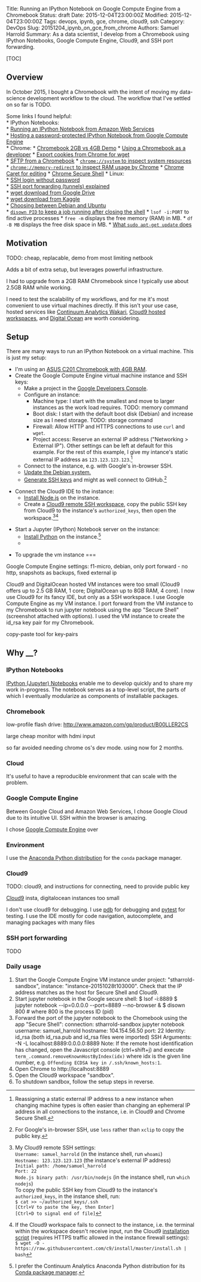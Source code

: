 Title: Running an IPython Notebook on Google Compute Engine from a Chromebook
Status: draft
Date: 2015-12-04T23:00:00Z
Modified: 2015-12-04T23:00:00Z
Tags: devops, ipynb, gce, chrome, cloud9, ssh
Category: DevOps
Slug: 20151204_ipynb_on_gce_from_chrome
Authors: Samuel Harrold
Summary: As a data scientist, I develop from a Chromebook using IPython Notebooks, Google Compute Engine, Cloud9, and SSH port forwarding.

[TOC]

## Overview

In October 2015, I bought a Chromebook with the intent of moving my data-science development workflow to the cloud. The workflow that I've settled on so far is TODO.   

Some links I found helpful:  
    * IPython Notebooks:  
        * [Running an IPython Notebook from Amazon Web Services](https://gist.github.com/iamatypeofwalrus/5183133)  
        * [Hosting a password-protected IPython Notebook from Google Compute Engine](https://gist.github.com/samklr/07bee2868a6ed72a8ec4)  
    * Chrome:
        * [Chromebook 2GB vs 4GB Demo](https://www.youtube.com/watch?v=y1dAnXkednM)
        * [Using a Chromebook as a developer](http://jjg.svbtle.com/)
        * [Export cookies from Chrome for wget](https://chrome.google.com/webstore/detail/cookiestxt/njabckikapfpffapmjgojcnbfjonfjfg)  
        * [SFTP from a Chromebook](https://chrome.google.com/webstore/detail/sftp-file-system/gbheifiifcfekkamhepkeogobihicgmn)
        * [`chrome://system` to inspect system resources](chrome://system)
        * [`chrome://memory-redirect` to inspect RAM usage by Chrome](chrome://memory-redirect)
        * [Chrome Caret for editing](https://chrome.google.com/webstore/detail/caret/fljalecfjciodhpcledpamjachpmelml)
        * [Chrome Secure Shell](https://chrome.google.com/webstore/detail/secure-shell/pnhechapfaindjhompbnflcldabbghjo)
    * Linux:  
        * [SSH login without password](http://www.linuxproblem.org/art_9.html)  
        * [SSH port forwarding (tunnels) explained](http://blog.trackets.com/2014/05/17/ssh-tunnel-local-and-remote-port-forwarding-explained-with-examples.html)  
        * [wget download from Google Drive](http://unix.stackexchange.com/questions/136371/how-to-download-a-folder-from-google-drive-using-terminal)  
        * [wget download from Kaggle](https://www.kaggle.com/forums/f/15/kaggle-forum/t/6604/downloading-data-via-command-line)  
        * [Choosing between Debian and Ubuntu](http://www.datamation.com/open-source/debian-vs-ubuntu-which-is-best-for-you-1.html)  
        * [`disown PID` to keep a job running after closing the shell](http://www.cyberciti.biz/faq/unix-linux-disown-command-examples-usage-syntax/)
        * `lsof -i:PORT` to find active processes
        * `free -m` displays the free memory (RAM) in MB.
        * `df -B MB` displays the free disk space in MB.
        * [What `sudo apt-get update` does](http://askubuntu.com/questions/222348/what-does-sudo-apt-get-update-do)
        

## Motivation

TODO: cheap, replacable, demo from most limiting netbook



Adds a bit of extra setup, but leverages powerful infrastructure.

I had to upgrade from a 2GB RAM Chromebook since I typically use about 2.5GB RAM while working.

I need to test the scalability of my workflows, and for me it's most convenient to use virtual machines directly. If this isn't your use case, hosted services like [Continuum Analytics Wakari](https://wakari.io/), [Cloud9 hosted workspaces](https://c9.io/?redirect=0), and [Digital Ocean](https://www.digitalocean.com/) are worth considering.

## Setup

There are many ways to run an IPython Notebook on a virtual machine. This is just my setup:

* I'm using an [ASUS C201 Chromebook with 4GB RAM](http://www.amazon.com/gp/product/B00VUV0MG0).
* Create the Google Compute Engine virtual machine instance and SSH keys:
    * Make a project in the [Google Developers Console](https://console.developers.google.com).
    * Configure an instance:
        * Machine type: I start with the smallest and move to larger instances as the work load requires. TODO: memory command  
        * Boot disk: I start with the default boot disk (Debian) and increase size as I need storage. TODO: storage command
        * Firewall: Allow HTTP and HTTPS connections to use `curl` and `wget`.
        * Project access: Reserve an external IP address ("Networking > External IP"). Other settings can be left at default for this example. For the rest of this example, I give my intance's static external IP address as `123.123.123.123`.[^1]  
    * Connect to the instance, e.g. with Google's in-browser SSH.
    * [Update the Debian system.](http://askubuntu.com/questions/222348/what-does-sudo-apt-get-update-do)
    * [Generate SSH keys](https://help.github.com/articles/generating-ssh-keys/) and might as well connect to GitHub.[^2]  

[^1]: Reassigning a static external IP address to a new instance when changing machine types is often easier than changing an ephemeral IP address in all connections to the instance, i.e. in Cloud9 and Chrome Secure Shell.

[^2]: For Google's in-browser SSH, use `less` rather than `xclip` to copy the public key.

* Connect the Cloud9 IDE to the instance: 
    * [Install Node.js](https://nodejs.org/en/download/package-manager/#debian-and-ubuntu-based-linux-distributions) on the instance.
    * Create a [Cloud9 remote SSH workspace](https://docs.c9.io/docs/running-your-own-ssh-workspace), copy the public SSH key from Cloud9 to the instance's `authorized_keys`, then open the workspace.[^3][^4]

[^3]:
    My Cloud9 remote SSH settings:  
    `Username: samuel_harrold` (in the instance shell, run `whoami`)  
    `Hostname: 123.123.123.123` (the instance's external IP address)  
    `Initial path: /home/samuel_harrold`  
    `Port: 22`  
    `Node.js binary path: /usr/bin/nodejs` (in the instance shell, run `which nodejs`)  
    To copy the public SSH key from Cloud9 to the instance's `authorized_keys`, in the instance shell, run:  
    `$ cat >> ~/authorized_keys/.ssh`  
    `[Ctrl+V to paste the key, then Enter]`  
    `[Ctrl+D to signal end of file]`  
[^4]:
    If the Cloud9 workspace fails to connect to the instance, i.e. the terminal within the workspace doesn't receive input, run the Cloud9 [installation script](https://github.com/c9/install/) (requires HTTPS traffic allowed in the instance firewall settings):  
    `$ wget -O - https://raw.githubusercontent.com/c9/install/master/install.sh | bash`
* Start a Jupyter (IPython) Notebook server on the instance:
    * [Install Python](https://www.continuum.io/downloads) on the instance.[^5]
    * 

[^5]: I prefer the Continuum Analytics Anaconda Python distribution for its [Conda package manager](http://conda.pydata.org/docs/). 

* To upgrade the vm instance
===

Google Compute Engine settings: f1-micro, debian, only port forward - no http, snapshots as backups, fixed external ip

Cloud9 and DigitalOcean hosted VM instances were too small (Cloud9 offers up to 2.5 GB RAM, 1 core; DigitalOcean up to 8GB RAM, 4 core). I now use Cloud9 for its fancy IDE, but only as a SSH workspace. I use Google Compute Engine as my VM instance. I port forward from the VM instance to my Chromebook to run jupyter notebook using the app "Secure Shell" (screenshot attached with options). I used the VM instance to create the id_rsa key pair for my Chromebook.

copy-paste tool for key-pairs

## Why __?

### IPython Notebooks

[IPython (Jupyter) Notebooks](http://ipython.org/notebook.html) enable me to
develop quickly and to share my work in-progress. The notebook serves as a top-level script, the parts of which I eventually modularize as components of installable packages.

### Chromebook

low-profile flash drive: http://www.amazon.com/gp/product/B00LLER2CS

large cheap monitor with hdmi input

so far avoided needing chrome os's dev mode. using now for 2 months.

### Cloud

It's useful to have a reproducible environment that can scale with the problem.

### Google Compute Engine

Between Google Cloud and Amazon Web Services, I chose Google Cloud due to its intuitive UI. SSH within the browser is amazing.

I chose [Google Compute Engine](https://cloud.google.com/compute/) over 



### Environment

I use the [Anaconda Python distribution](https://www.continuum.io/downloads) for the `conda` package manager.

### Cloud9

TODO: cloud9, and instructions for connecting, need to provide public key

[Cloud9](https://c9.io/?redirect=0) insta, digitalocean instances too small

I don't use cloud9 for debugging. I use [pdb](https://docs.python.org/3.5/library/pdb.html) for debugging and [pytest](http://pytest.org/latest/) for testing. I use the IDE mostly for code navigation, autocomplete, and managing packages with many files


### SSH port forwarding

TODO

### Daily usage

1. Start the Google Compute Engine VM instance under
project: "stharrold-sandbox", instance: "instance-20151028t103000".
Check that the IP address matches as the host for Secure Shell and Cloud9.
2. Start jupyter notebook in the Google secure shell:
$ lsof -i:8889
$ jupyter notebook --ip=0.0.0.0 --port=8889 --no-browser &
$ disown 800 # where 800 is the process ID (pid)
3. Forward the port of the jupyter notebook to the Chomebook using the app "Secure Shell":
connection: stharrold-sandbox jupyter notebook
username: samuel_harrold
hostname: 104.154.56.50
port: 22
Identity: id_rsa (both id_rsa.pub and id_rsa files were imported)
SSH Arguments: -N -L localhost:8889:0.0.0.0:8889
Note: If the remote host identification has changed, open the Javascript console
(ctrl+shift+j) and execute `term_.command.removeKnownHostByIndex(idx)` where idx
is the given line number, e.g. `Offending ECDSA key in /.ssh/known_hosts:1`.
3. Open Chrome to http://localhost:8889
4. Open the Cloud9 workspace "sandbox".
5. To shutdown sandbox, follow the setup steps in reverse.